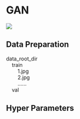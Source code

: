 # GAN
![](https://github.com/1991yuyang/GAN/blob/main/train_process.gif)
## Data Preparation  
data_root_dir  
&nbsp;&nbsp;&nbsp;&nbsp;train  
&nbsp;&nbsp;&nbsp;&nbsp;&nbsp;&nbsp;&nbsp;&nbsp;1.jpg  
&nbsp;&nbsp;&nbsp;&nbsp;&nbsp;&nbsp;&nbsp;&nbsp;2.jpg  
&nbsp;&nbsp;&nbsp;&nbsp;&nbsp;&nbsp;&nbsp;&nbsp;......  
&nbsp;&nbsp;&nbsp;&nbsp;val  
## Hyper Parameters  
